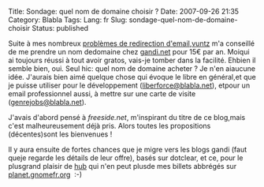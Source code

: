 Title: Sondage: quel nom de domaine choisir ?
Date: 2007-09-26 21:35
Category: Blabla
Tags:
Lang: fr
Slug: sondage-quel-nom-de-domaine-choisir
Status: published

Suite à mes nombreux [problèmes de redirection d'email](/post/2007/01/11/Fed-up-with-ulimitcom),[vuntz](http://www.vuntz.net/) m'a conseillé de me prendre un nom dedomaine chez [gandi.net](http://www.gandi.net/) pour 15€ par an. Moiqui ai toujours réussi à tout avoir gratos, vais-je tomber dans la facilité. Ehbien il semble bien, oui. Seul hic: quel nom de domaine acheter ? Je n'en aiaucune idée. J'aurais bien aimé quelque chose qui évoque le libre en général,et que je puisse utiliser pour le développement (liberforce@blabla.net), etpour un email professionnel aussi, à mettre sur une carte de visite (genrejobs@blabla.net).

J'avais d'abord pensé à *freeside.net*, m'inspirant du titre de ce blog,mais c'est malheureusement déjà pris. Alors toutes les propositions (décentes)sont les bienvenues !

Il y aura ensuite de fortes chances que je migre vers les blogs gandi (faut queje regarde les détails de leur offre), basés sur dotclear, et ce, pour le plusgrand plaisir de [hub](http://www.figuiere.net/) qui n'en peut plusde mes billets abbrégés sur [planet.gnomefr.org](http://planet.gnomefr.org/)  :-)
